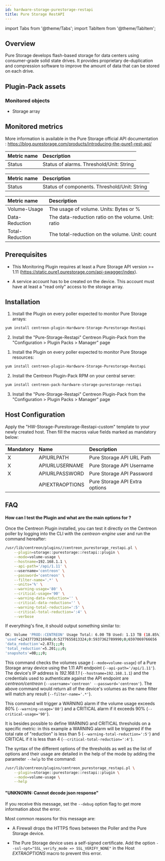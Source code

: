 ```yaml
---
id: hardware-storage-purestorage-restapi
title: Pure Storage RestAPI 
---
```

import Tabs from '@theme/Tabs';
import TabItem from '@theme/TabItem';


## Overview

Pure Storage develops flash-based storage for data centers using consumer-grade solid state drives. It provides 
proprietary de-duplication and compression software to improve the amount of data that can be stored on each drive. 

## Plugin-Pack assets

### Monitored objects

* Storage array

## Monitored metrics                                                                                                   

More information is available in the Pure Storage official API documentation : https://blog.purestorage.com/products/introducing-the-pure1-rest-api/

<Tabs groupId="sync">
<TabItem value="Alarms-Global" label="Alarms-Global">

| Metric name        | Description                                              |
| :----------------- | :------------------------------------------------------- |
| Status             | Status of alarms. Threshold/Unit: String                 |

</TabItem>
<TabItem value="Hardware-Global" label="Hardware-Global">

| Metric name        | Description                                             |
| :----------------- | :------------------------------------------------------ |
| Status             | Status of components. Threshold/Unit: String            |

</TabItem>
<TabItem value="Volume-Usage-Global" label="Volume-Usage-Global">

| Metric name        | Description                                              |
| :----------------- | :------------------------------------------------------- |
| Volume-Usage       | The usage of volume. Units: Bytes or %                   |
| Data-Reduction     | The data-reduction ratio on the volume. Unit: ratio      |
| Total-Reduction    | The total-reduction on the volume. Unit: count           |

</TabItem>
</Tabs>

## Prerequisites

* This Monitoring Plugin requires at least a Pure Storage API version >= 1.11 (https://static.pure1.purestorage.com/api-swagger/index).

* A service account has to be created on the device. This account must have at least a "read only" access to the storage array.
 
## Installation

<Tabs groupId="sync">
<TabItem value="Online License" label="Online License">

1. Install the Plugin on every poller expected to monitor Pure Storage arrays:

```bash
yum install centreon-plugin-Hardware-Storage-Purestorage-Restapi
```

2. Install the "Pure-Storage-Restapi" Centreon Plugin-Pack from the "Configuration > Plugin Packs > Manager" page

</TabItem>
<TabItem value="Offline License" label="Offline License">

1. Install the Plugin on every poller expected to monitor Pure Storage resources:

```bash
yum install centreon-plugin-Hardware-Storage-Purestorage-Restapi
```

2. Install the Centreon Plugin-Pack RPM on your central server:

```bash
yum install centreon-pack-hardware-storage-purestorage-restapi
```

3. Install the "Pure-Storage-Restapi" Centreon Plugin-Pack from the "Configuration > Plugin Packs > Manager" page

</TabItem>
</Tabs>

## Host Configuration

Apply the "HW-Storage-Purestorage-Restapi-custom" template to your newly created host. Then fill the macros value fields marked as mandatory below: 

| Mandatory | Name            | Description                    |
| :-------- | :-------------- | :----------------------------- |
| X         | APIURLPATH      | Pure Storage API URL Path      |
| X         | APIURLUSERNAME  | Pure Storage API Username      |
| X         | APIURLPASSWORD  | Pure Storage API Password      |
|           | APIEXTRAOPTIONS | Pure Storage API Extra options |

## FAQ

#### How can I test the Plugin and what are the main options for ?

Once the Centreon Plugin installed, you can test it directly on the Centreon poller by logging into the CLI with the *centreon-engine* user and run the command hereafter:

```bash
/usr/lib/centreon/plugins//centreon_purestorage_restapi.pl \
	--plugin=storage::purestorage::restapi::plugin \
	--mode=volume-usage \
	--hostname=192.168.1.1 \
	--api-path='/api/1.11' \ 
	--username='centreon' \
	--password='centreon' \
	--filter-name='.*' \
	--units='%' \
	--warning-usage='80' \
	--critical-usage='90' \
	--warning-data-reduction='' \
	--critical-data-reduction='' \
	--warning-total-reduction=':5' \
	--critical-total-reduction=':4' \
	--verbose
```

If everything's fine, it should output something similar to: 

```bash
OK: Volume 'PROD::CENTREON' Usage Total: 6.00 TB Used: 1.13 TB (18.85%) Free: 4.87 TB (81.15%), Data Reduction : 2.917, Total Reduction : 5.193, Snapshots : 0.00 B | 
'used'=1243773921694B;0:5277655813324;0:5937362789990;0;6597069766656
'data_reduction'=2.873;;;0;
'total_reduction'=5.201;;;0;
'snapshots'=0B;;;0;
```

This command checks the volumes usage (```--mode=volume-usage```) of a Pure Storage array device using the 1.11 API endpoint (```--api-path='/api/1.11'```). The device's IP address is *192.168.1.1* (```--hostname=192.168.1.1```) and the credentials used to authenticate against the API endpoint are *centreon/centreon* (```--username='centreon' --password='centreon'```). The above command would return all of the device's volumes as the name filter will match any result (```--filter-name='.*'```).

This command will trigger a WARNING alarm if the volume usage exceeds 80% (```--warning-usage='80'```) and a CRITICAL alarm if it exceeds 90% (```--critical-usage='90'```). 

It is besides possible to define WARNING and CRITICAL thresholds on a specific metric:
in this example a WARNING alarm will be triggered if the total rate of "reduction" is less than 5 (```--warning-total-reduction=':5'```) and CRITICAL if it is less than 4 (```--critical-total-reduction=':4'```).

The syntax of the different options of the thresholds as well as the list of options and their usage are detailed in the help of the mode by adding the parameter ```--help``` to the command:

```bash
/usr/lib/centreon/plugins/centreon_purestorage_restapi.pl \
	--plugin=storage::purestorage::restapi::plugin \
	--mode=volume-usage \
	--help
```

#### "UNKNOWN: Cannot decode json response"

If you receive this message, set the ```--debug``` option flag to get more information about the error. 

Most common reasons for this message are: 

* A Firewall drops the HTTPS flows between the Poller and the Pure Storage device.

* The Pure Storage device uses a self-signed certificate. Add the option ```--ssl-opt="SSL_verify_mode => SSL_VERIFY_NONE"``` in the  Host *EXTRAOPTIONS* macro to prevent this error. 

